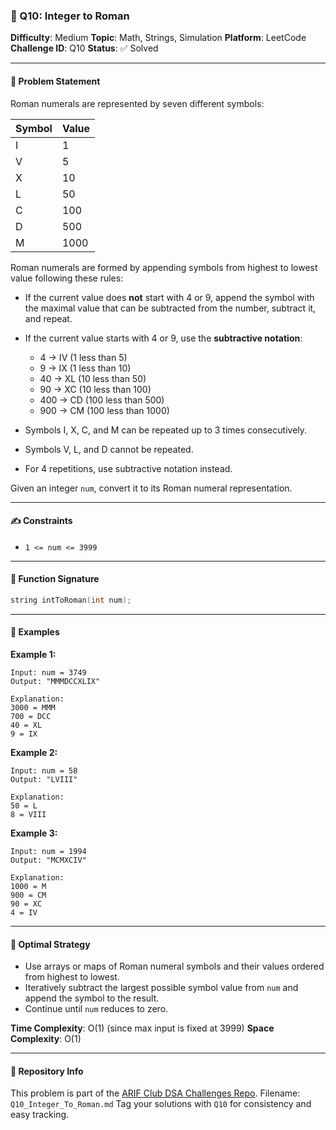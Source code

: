 
### 🧠 Q10: Integer to Roman

**Difficulty**: Medium
**Topic**: Math, Strings, Simulation
**Platform**: LeetCode
**Challenge ID**: Q10
**Status**: ✅ Solved

---

#### 📄 Problem Statement

Roman numerals are represented by seven different symbols:

| Symbol | Value |
| ------ | ----- |
| I      | 1     |
| V      | 5     |
| X      | 10    |
| L      | 50    |
| C      | 100   |
| D      | 500   |
| M      | 1000  |

Roman numerals are formed by appending symbols from highest to lowest value following these rules:

* If the current value does **not** start with 4 or 9, append the symbol with the maximal value that can be subtracted from the number, subtract it, and repeat.
* If the current value starts with 4 or 9, use the **subtractive notation**:

  * 4 → IV (1 less than 5)
  * 9 → IX (1 less than 10)
  * 40 → XL (10 less than 50)
  * 90 → XC (10 less than 100)
  * 400 → CD (100 less than 500)
  * 900 → CM (100 less than 1000)
* Symbols I, X, C, and M can be repeated up to 3 times consecutively.
* Symbols V, L, and D cannot be repeated.
* For 4 repetitions, use subtractive notation instead.

Given an integer `num`, convert it to its Roman numeral representation.

---

#### ✍️ Constraints

* `1 <= num <= 3999`

---

#### 🔧 Function Signature

```cpp
string intToRoman(int num);
```

---

#### 📘 Examples

**Example 1:**

```
Input: num = 3749
Output: "MMMDCCXLIX"

Explanation:
3000 = MMM
700 = DCC
40 = XL
9 = IX
```

**Example 2:**

```
Input: num = 58
Output: "LVIII"

Explanation:
50 = L
8 = VIII
```

**Example 3:**

```
Input: num = 1994
Output: "MCMXCIV"

Explanation:
1000 = M
900 = CM
90 = XC
4 = IV
```

---

#### 🚀 Optimal Strategy

* Use arrays or maps of Roman numeral symbols and their values ordered from highest to lowest.
* Iteratively subtract the largest possible symbol value from `num` and append the symbol to the result.
* Continue until `num` reduces to zero.

**Time Complexity**: O(1) (since max input is fixed at 3999)
**Space Complexity**: O(1)

---

#### 📁 Repository Info

This problem is part of the [ARIF Club DSA Challenges Repo](https://github.com/AI-Research-and-Innovation-Forum/arif-dsa-challenges).
Filename: `Q10_Integer_To_Roman.md`
Tag your solutions with `Q10` for consistency and easy tracking.

